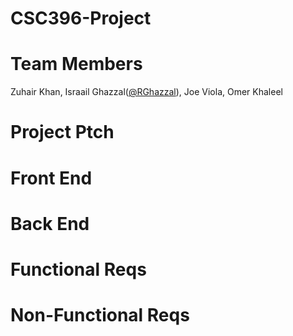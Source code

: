 # CSC396-Project
# Team Members
Zuhair Khan, Israail Ghazzal([@RGhazzal](https://github.com/RGhazzal)), Joe Viola, Omer Khaleel
# Project Ptch
# Front End
# Back End
# Functional Reqs
# Non-Functional Reqs

